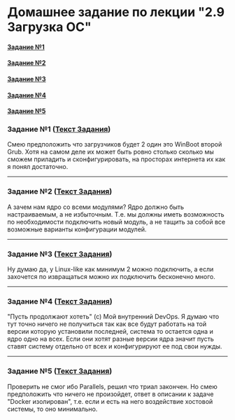 # Домашнее задание по лекции "2.9 Загрузка ОС"

#### [Задание №1](#задание-1-текст-задания)
#### [Задание №2](#задание-2-текст-задания)
#### [Задание №3](#задание-3-текст-задания)
#### [Задание №4](#задание-4-текст-задания)
#### [Задание №5](#задание-5-текст-задания)

### Задание №1 ([Текст Задания](https://github.com/netology-code/slin-homeworks/blob/slin-7/2-09.md#%D0%B7%D0%B0%D0%B4%D0%B0%D0%BD%D0%B8%D0%B5-1))

Смею предположить что загрузчиков будет 2 один это WinBoot второй Grub. Хотя на самом деле их может быть ровно столько 
сколько мы сможем приладить и сконфигурировать, на просторах интернета их как я понял достаточно.  

---

### Задание №2 ([Текст Задания](https://github.com/netology-code/slin-homeworks/blob/slin-7/2-09.md#%D0%B7%D0%B0%D0%B4%D0%B0%D0%BD%D0%B8%D0%B5-2))

А зачем нам ядро со всеми модулями? Ядро должно быть настраиваемым, а не избыточным. Т.е. мы должны иметь возможность 
по необходимости подключить новый модуль, а не тащить за собой все возможные варианты конфигурации модулей. 

---

### Задание №3 ([Текст Задания](https://github.com/netology-code/slin-homeworks/blob/slin-7/2-09.md#%D0%B7%D0%B0%D0%B4%D0%B0%D0%BD%D0%B8%D0%B5-3))

Ну думаю да, у Linux-like как минимум 2 можно подключить, а если захочется по извращаться можно их подключить бесконечно много.

---

### Задание №4 ([Текст Задания](https://github.com/netology-code/slin-homeworks/blob/slin-7/2-09.md#%D0%B7%D0%B0%D0%B4%D0%B0%D0%BD%D0%B8%D0%B5-4))

"Пусть продолжают хотеть" (с) Мой внутренний DevOps.
Я думаю что тут точно ничего не получиться так как все будут работать на той версии которую установили последней, система
то остается одна и ядро одно на всех. Если они хотят разные версии ядра значит пусть ставят систему отдельно от всех и 
конфигурируют ее под свои нужды.

---

### Задание №5 ([Текст Задания](https://github.com/netology-code/slin-homeworks/blob/slin-7/2-09.md#%D0%B7%D0%B0%D0%B4%D0%B0%D0%BD%D0%B8%D0%B5-5))

Проверить не смог ибо Parallels, решил что триал закончен. Но смею предположить что ничего не произойдет, ответ в описании
к задаче "Docker изолирован", т.е. если и есть на него воздействие хостовой системы, то оно минимально.
